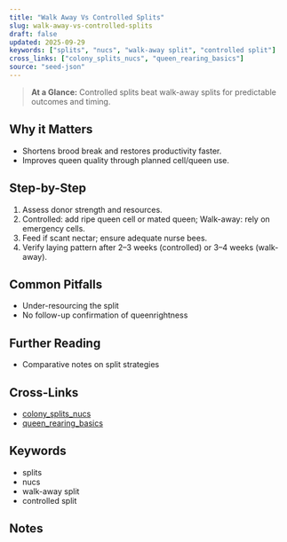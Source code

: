 ```yaml
---
title: "Walk Away Vs Controlled Splits"
slug: walk-away-vs-controlled-splits
draft: false
updated: 2025-09-29
keywords: ["splits", "nucs", "walk-away split", "controlled split"]
cross_links: ["colony_splits_nucs", "queen_rearing_basics"]
source: "seed-json"
---
```


> **At a Glance:** Controlled splits beat walk-away splits for predictable outcomes and timing.

## Why it Matters
- Shortens brood break and restores productivity faster.
- Improves queen quality through planned cell/queen use.

## Step-by-Step
1) Assess donor strength and resources.
2) Controlled: add ripe queen cell or mated queen; Walk-away: rely on emergency cells.
3) Feed if scant nectar; ensure adequate nurse bees.
4) Verify laying pattern after 2–3 weeks (controlled) or 3–4 weeks (walk-away).

## Common Pitfalls
- Under-resourcing the split
- No follow-up confirmation of queenrightness

## Further Reading
- Comparative notes on split strategies

## Cross-Links
- [colony_splits_nucs](/topics/colony-splits-nucs/)
- [queen_rearing_basics](/topics/queen-rearing-basics/)

## Keywords
- splits
- nucs
- walk-away split
- controlled split

## Notes
